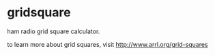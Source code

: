 gridsquare
==========

ham radio grid square calculator. 

to learn more about grid squares, visit http://www.arrl.org/grid-squares
